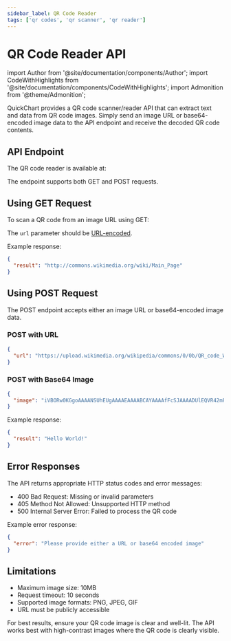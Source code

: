 ```yaml
---
sidebar_label: QR Code Reader
tags: ['qr codes', 'qr scanner', 'qr reader']
---
```


# QR Code Reader API

import Author from '@site/documentation/components/Author';
import CodeWithHighlights from '@site/documentation/components/CodeWithHighlights';
import Admonition from '@theme/Admonition';

QuickChart provides a QR code scanner/reader API that can extract text and data from QR code images. Simply send an image URL or base64-encoded image data to the API endpoint and receive the decoded QR code contents.

## API Endpoint

The QR code reader is available at:

<CodeWithHighlights wrap code="https://quickchart.io/qr-read" />

The endpoint supports both GET and POST requests.

## Using GET Request

To scan a QR code from an image URL using GET:

<CodeWithHighlights wrap code="https://quickchart.io/qr-read?**url=**https://upload.wikimedia.org/wikipedia/commons/0/0b/QR_code_Wikimedia_Commons_%28URL%29.png" />

The `url` parameter should be [URL-encoded](https://en.wikipedia.org/wiki/Percent-encoding).

Example response:

```json
{
  "result": "http://commons.wikimedia.org/wiki/Main_Page"
}
```

## Using POST Request

The POST endpoint accepts either an image URL or base64-encoded image data.

### POST with URL

```json
{
  "url": "https://upload.wikimedia.org/wikipedia/commons/0/0b/QR_code_Wikimedia_Commons_%28URL%29.png"
}
```

### POST with Base64 Image

```json
{
  "image": "iVBORw0KGgoAAAANSUhEUgAAAAEAAAABCAYAAAAfFcSJAAAADUlEQVR42mP8z8BQDwAEhQGAhKmMIQAAAABJRU5ErkJggg=="
}
```

Example response:

```json
{
  "result": "Hello World!"
}
```

## Error Responses

The API returns appropriate HTTP status codes and error messages:

- 400 Bad Request: Missing or invalid parameters
- 405 Method Not Allowed: Unsupported HTTP method
- 500 Internal Server Error: Failed to process the QR code

Example error response:

```json
{
  "error": "Please provide either a URL or base64 encoded image"
}
```

## Limitations

- Maximum image size: 10MB
- Request timeout: 10 seconds
- Supported image formats: PNG, JPEG, GIF
- URL must be publicly accessible

<Admonition type="tip">
  For best results, ensure your QR code image is clear and well-lit. The API works best with high-contrast images where the QR code is clearly visible.
</Admonition>
